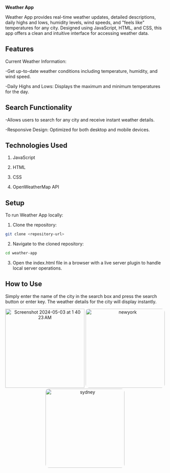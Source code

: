 **Weather App**


Weather App provides real-time weather updates, detailed descriptions, daily highs and lows, humidity levels, wind speeds, and "feels like" temperatures for any city. Designed using JavaScript, HTML, and CSS, this app offers a clean and intuitive interface for accessing weather data.


## Features


Current Weather Information: 


-Get up-to-date weather conditions including temperature, humidity, and wind speed.


-Daily Highs and Lows: Displays the maximum and minimum temperatures for the day.

## Search Functionality


-Allows users to search for any city and receive instant weather details.


-Responsive Design: Optimized for both desktop and mobile devices.

## Technologies Used


1. JavaScript


2. HTML


3. CSS


4. OpenWeatherMap API

## Setup


To run Weather App locally:

1. Clone the repository:
```bash
git clone <repository-url>
```
2. Navigate to the cloned repository:
```bash
cd weather-app
```

3. Open the index.html file in a browser with a live server plugin to handle local server operations.


## How to Use
Simply enter the name of the city in the search box and press the search button or enter key. The weather details for the city will display instantly.


<p align="center">
  <img width="250" alt="Screenshot 2024-05-03 at 1 40 23 AM" src="https://github.com/stringsc/WeatherApp/assets/122483725/1dd99e50-4455-456b-990e-c8b605243093">

  <img alt="newyork" src="https://github.com/stringsc/WeatherApp/assets/122483725/902decab-0691-4387-be20-52578bdf80a3" style="border-radius: 10px; width: 250px;"/>
  <img alt="sydney" src="https://github.com/stringsc/WeatherApp/assets/122483725/e4751e93-e2bb-4ca6-8264-97640a092f01" style="border-radius: 10px; width: 250px;"/>

</p>


